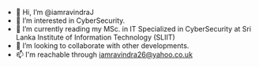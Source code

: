 - 👋 Hi, I’m @iamravindraJ
- 👀 I’m interested in CyberSecurity.
- 🌱 I’m currently reading my MSc. in IT Specialized in CyberSecurity at Sri Lanka Institute of Information Technology (SLIIT)
- 💞️ I’m looking to collaborate with other developments.
- 📫 I'm reachable through iamravindra26@yahoo.co.uk

<!---
iamravindraJ/iamravindraJ is a ✨ special ✨ repository because its `README.md` (this file) appears on your GitHub profile.
You can click the Preview link to take a look at your changes.
--->
